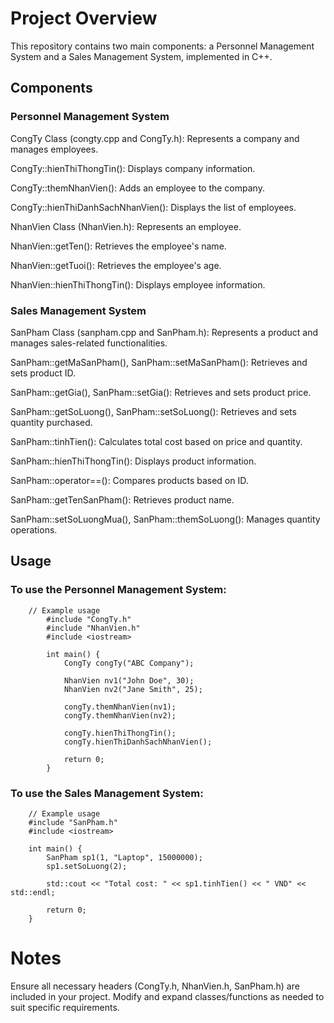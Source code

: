 # Project Overview

This repository contains two main components: a Personnel Management System and a Sales Management System, implemented in C++.

## Components

### Personnel Management System

CongTy Class (congty.cpp and CongTy.h): Represents a company and manages employees.

CongTy::hienThiThongTin(): Displays company information.

CongTy::themNhanVien(): Adds an employee to the company.

CongTy::hienThiDanhSachNhanVien(): Displays the list of employees.

NhanVien Class (NhanVien.h): Represents an employee.

NhanVien::getTen(): Retrieves the employee's name.

NhanVien::getTuoi(): Retrieves the employee's age.

NhanVien::hienThiThongTin(): Displays employee information.

### Sales Management System

SanPham Class (sanpham.cpp and SanPham.h): Represents a product and manages sales-related functionalities.

SanPham::getMaSanPham(), SanPham::setMaSanPham(): Retrieves and sets product ID.

SanPham::getGia(), SanPham::setGia(): Retrieves and sets product price.

SanPham::getSoLuong(), SanPham::setSoLuong(): Retrieves and sets quantity purchased.

SanPham::tinhTien(): Calculates total cost based on price and quantity.

SanPham::hienThiThongTin(): Displays product information.

SanPham::operator==(): Compares products based on ID.

SanPham::getTenSanPham(): Retrieves product name.

SanPham::setSoLuongMua(), SanPham::themSoLuong(): Manages quantity operations.

## Usage
### To use the Personnel Management System:
        // Example usage
            #include "CongTy.h"
            #include "NhanVien.h"
            #include <iostream>
            
            int main() {
                CongTy congTy("ABC Company");
            
                NhanVien nv1("John Doe", 30);
                NhanVien nv2("Jane Smith", 25);
            
                congTy.themNhanVien(nv1);
                congTy.themNhanVien(nv2);
            
                congTy.hienThiThongTin();
                congTy.hienThiDanhSachNhanVien();
            
                return 0;
            }
### To use the Sales Management System:

        // Example usage
        #include "SanPham.h"
        #include <iostream>
        
        int main() {
            SanPham sp1(1, "Laptop", 15000000);
            sp1.setSoLuong(2);
        
            std::cout << "Total cost: " << sp1.tinhTien() << " VND" << std::endl;
        
            return 0;
        }
# Notes
Ensure all necessary headers (CongTy.h, NhanVien.h, SanPham.h) are included in your project.
Modify and expand classes/functions as needed to suit specific requirements.
